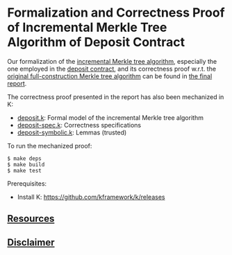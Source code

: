 # Formalization and Correctness Proof of Incremental Merkle Tree Algorithm of Deposit Contract

Our formalization of the [incremental Merkle tree algorithm], especially the one employed in the [deposit contract], and its correctness proof w.r.t. the [original full-construction Merkle tree algorithm] can be found in [the final report](../deposit-contract-verification.pdf).

The correctness proof presented in the report has also been mechanized in K:
 * [deposit.k](deposit.k): Formal model of the incremental Merkle tree algorithm
 * [deposit-spec.k](deposit-spec.k): Correctness specifications
 * [deposit-symbolic.k](deposit-symbolic.k): Lemmas (trusted)

To run the mechanized proof:
```
$ make deps
$ make build
$ make test
```

Prerequisites:
 * Install K: https://github.com/kframework/k/releases

## [Resources]

## [Disclaimer]

[deposit contract]: <https://github.com/ethereum/eth2.0-specs/tree/master/deposit_contract>
[incremental Merkle tree algorithm]: <https://github.com/ethereum/research/blob/master/beacon_chain_impl/progressive_merkle_tree.py>
[original full-construction Merkle tree algorithm]: <https://en.wikipedia.org/wiki/Merkle_tree>

[Resources]: <https://github.com/runtimeverification/verified-smart-contracts/blob/master/README.md#resources>
[Disclaimer]: <https://github.com/runtimeverification/verified-smart-contracts/blob/master/README.md#disclaimer>
